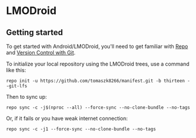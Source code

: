 LMODroid
===========

Getting started
---------------

To get started with Android/LMODroid, you'll need to get
familiar with [Repo](https://source.android.com/source/using-repo.html) and [Version Control with Git](https://source.android.com/source/version-control.html).

To initialize your local repository using the LMODroid trees, use a command like this:
```
repo init -u https://github.com/tomaszk8266/manifest.git -b thirteen --git-lfs
```
Then to sync up:
```
repo sync -c -j$(nproc --all) --force-sync --no-clone-bundle --no-tags
```
Or, if it fails or you have weak internet connection:
```
repo sync -c -j1 --force-sync --no-clone-bundle --no-tags
```
